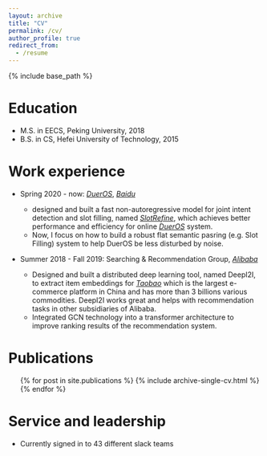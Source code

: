 ```yaml
---
layout: archive
title: "CV"
permalink: /cv/
author_profile: true
redirect_from:
  - /resume
---
```


{% include base_path %}

Education
======
* M.S. in EECS, Peking University, 2018
* B.S. in CS, Hefei University of Technology, 2015

Work experience
======
* Spring 2020 - now: [*DuerOS*](https://dueros.baidu.com/en/index.html), [*Baidu*](https://www.baidu.com/)
  * designed and built a fast non-autoregressive model for joint intent detection and slot filling, named 
  [*SlotRefine*](https://arxiv.org/pdf/2010.02693.pdf), which achieves better performance and efficiency for online
  [*DuerOS*](https://dueros.baidu.com/en/index.html) system.
  * Now, I focus on how to build a robust flat semantic pasring (e.g. Slot Filling) system to help DuerOS be 
  less disturbed by noise.

* Summer 2018 - Fall 2019: Searching & Recommendation Group, [*Alibaba*](https://www.alibabagroup.com/en/global/home)
  * Designed and built a distributed deep learning tool, named DeepI2I, to extract item embeddings for 
  [*Taobao*](https://www.taobao.com/)  which is the largest e-commerce platform in China and has more than 3 billions 
  various commodities. DeepI2I works great and helps with recommendation tasks in other subsidiaries of Alibaba.
  * Integrated GCN technology into a transformer architecture to improve ranking results of the recommendation system.

Publications
======
  <ul>{% for post in site.publications %}
    {% include archive-single-cv.html %}
  {% endfor %}</ul>
  
Service and leadership
======
* Currently signed in to 43 different slack teams
